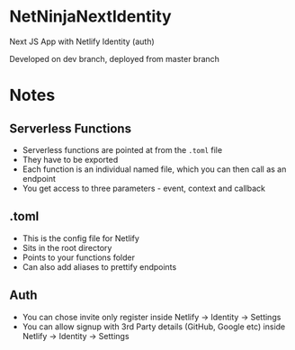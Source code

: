 # NetNinjaNextIdentity

Next JS App with Netlify Identity (auth)

Developed on dev branch, deployed from master branch

# Notes

## Serverless Functions
- Serverless functions are pointed at from the `.toml` file
- They have to be exported 
- Each function is an individual named file, which you can then call as an endpoint
- You get access to three parameters - event, context and callback

## .toml
- This is the config file for Netlify
- Sits in the root directory
- Points to your functions folder
- Can also add aliases to prettify endpoints

## Auth
- You can chose invite only register inside Netlify -> Identity -> Settings
- You can allow signup with 3rd Party details (GitHub, Google etc) inside Netlify -> Identity -> Settings